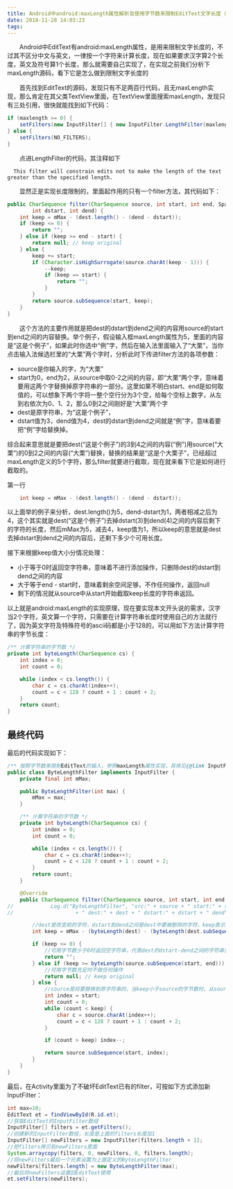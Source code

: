 ```yaml
---
title: Android中android:maxLength属性解析及使用字节数来限制EditText文字长度（汉字算2个字符，英文算一个字符）
date: 2018-11-28 14:03:23
tags:
---
```


　　Android中EditText有android:maxLength属性，是用来限制文字长度的，不过其不区分中文与英文，一律按一个字符来计算长度，现在如果要求汉字算2个长度，英文及符号算1个长度，那么就需要自己实现了，在实现之前我们分析下maxLength源码，看下它是怎么做到限制文字长度的

　　首先找到EditText的源码，发现只有不足两百行代码，且无maxLength实现，那么肯定在其父类TextView里面，在TextView里面搜索maxLength，发现只有三处引用，很快就能找到如下代码：

```java
if (maxlength >= 0) {
    setFilters(new InputFilter[] { new InputFilter.LengthFilter(maxlength) });
} else {
    setFilters(NO_FILTERS);
}
```

　　点进LengthFilter的代码，其注释如下

      This filter will constrain edits not to make the length of the text greater than the specified length.

　　显然正是实现长度限制的，里面起作用的只有一个filter方法，其代码如下：

```java
public CharSequence filter(CharSequence source, int start, int end, Spanned dest,
        int dstart, int dend) {
    int keep = mMax - (dest.length() - (dend - dstart));
    if (keep <= 0) {
        return "";
    } else if (keep >= end - start) {
        return null; // keep original
    } else {
        keep += start;
        if (Character.isHighSurrogate(source.charAt(keep - 1))) {
            --keep;
            if (keep == start) {
                return "";
            }
        }
        return source.subSequence(start, keep);
    }
}
```

　　这个方法的主要作用就是把dest的dstart到dend之间的内容用source的start到end之间的内容替换。举个例子，假设输入框maxLength属性为5，里面的内容是“这是个例子”，如果此时你选中“例”字，然后在输入法里面输入了“大栗”，当你点击输入法候选栏里的“大栗”两个字时，分析此时下传进filter方法的各项参数：

- source是你输入的字，为“大栗”
- start为0，end为2，从source中取0-2之间的内容，即“大栗”两个字，意味着要用这两个字替换掉原字符串的一部分。这里如果不明白start、end是如何取值的，可以想象下两个字将一整个空行分为3个空，给每个空标上数字，从左到右依次为0、1、2，那么0到2之间刚好是“大栗”两个字
- dest是原字符串，为“这是个例子”，
- dstart值为3，dend值为4，dest的dstart到dend之间就是“例”字，意味着要把“例”字给替换掉。

综合起来意思就是要把dest(“这是个例子”)的3到4之间的内容(“例”)用source(“大栗”)的0到2之间的内容(“大栗”)替换，替换的结果是“这是个大栗子”，已经超过maxLength定义的5个字符，那么filter就要进行截取，现在就来看下它是如何进行截取的。

第一行

```java
    int keep = mMax - (dest.length() - (dend - dstart));
```

以上面举的例子来分析，dest.length()为5，dend-dstart为1，两者相减之后为4，这个其实就是dest(“这是个例子”)去掉dstart(3)到dend(4)之间的内容后剩下的字符的长度，然后mMax为5，减去4，keep值为1，所以keep的意思就是dest去掉dstart到dend之间的内容后，还剩下多少个可用长度。

接下来根据keep值大小分情况处理：

- 小于等于0时返回空字符串，意味着不进行添加操作，只删除dest的dstart到dend之间的内容
- 大于等于end - start时，意味着剩余空间足够，不作任何操作，返回null
- 剩下的情况就从source中从start开始截取keep长度的字符串返回。

以上就是android:maxLength的实现原理，现在要实现本文开头说的需求，汉字当2个字符，英文算一个字符，只需要在计算字符串长度时使用自己的方法就行了，因为英文字符及特殊符号的ascii码都是小于128的，可以用如下方法计算字符串的字节长度：

```java
/** 计算字符串的字节数 */
private int byteLength(CharSequence cs) {
    int index = 0;
    int count = 0;

    while (index < cs.length()) {
        char c = cs.charAt(index++);
        count = c < 128 ? count + 1 : count + 2;
    }
    return count;
}
```

## 最终代码

最后的代码实现如下：

```java
/** 按照字节数来限制EditText的输入，参照maxLength属性实现，具体见{@link InputFilter.LengthFilter} */
public class ByteLengthFilter implements InputFilter {
    private final int mMax;

    public ByteLengthFilter(int max) {
        mMax = max;
    }

    /** 计算字符串的字节数 */
    private int byteLength(CharSequence cs) {
        int index = 0;
        int count = 0;

        while (index < cs.length()) {
            char c = cs.charAt(index++);
            count = c < 128 ? count + 1 : count + 2;
        }
        return count;
    }

    @Override
    public CharSequence filter(CharSequence source, int start, int end, Spanned dest, int dstart, int dend) {
//            Log.d("ByteLengthFilter", "src:" + source + " start:" + start + " end:" + end
//                    + " dest:" + dest + " dstart:" + dstart + " dend" + dend)

        //dest是改变前的字符，dstart到dend之间是dest中要被删除的字符，keep表示还剩多少可用字节数
        int keep = mMax - (byteLength(dest) - (byteLength(dest.subSequence(dstart, dend))));

        if (keep <= 0) {
            //可用字节数少于0时返回空字符串，代表dest的dstart-dend之间的字符串要被删除
            return "";
        } else if (keep >= byteLength(source.subSequence(start, end))) {
            //可用字节数充足时不做任何操作
            return null; // keep original
        } else {
            //source是将要替换到原字符串的，当keep小于source的字节数时，从source里面截取不大于keep字节长度的字符串
            int index = start;
            int count = 0;
            while (count < keep) {
                char c = source.charAt(index++);
                count = c < 128 ? count + 1 : count + 2;
            }

            if (count > keep) index--;

            return source.subSequence(start, index);
        }
    }
}
```

最后，在Activity里面为了不破坏EditText已有的filter，可按如下方式添加新InputFilter：

```java
int max=10;
EditText et = findViewById(R.id.et);
//获取EditText的InputFilter数组
InputFilter[] filters = et.getFilters();
//创建新的InputFilter数组，长度是上面的filters长度加1
InputFilter[] newFilters = new InputFilter[filters.length + 1];
//把filters拷贝到newFilters里面
System.arraycopy(filters, 0, newFilters, 0, filters.length);
//将newFilters最后一个元素设置为上面定义的ByteLengthFilter
newFilters[filters.length] = new ByteLengthFilter(max);
//最后将newFilters设置回EditText使用
et.setFilters(newFilters);
```
